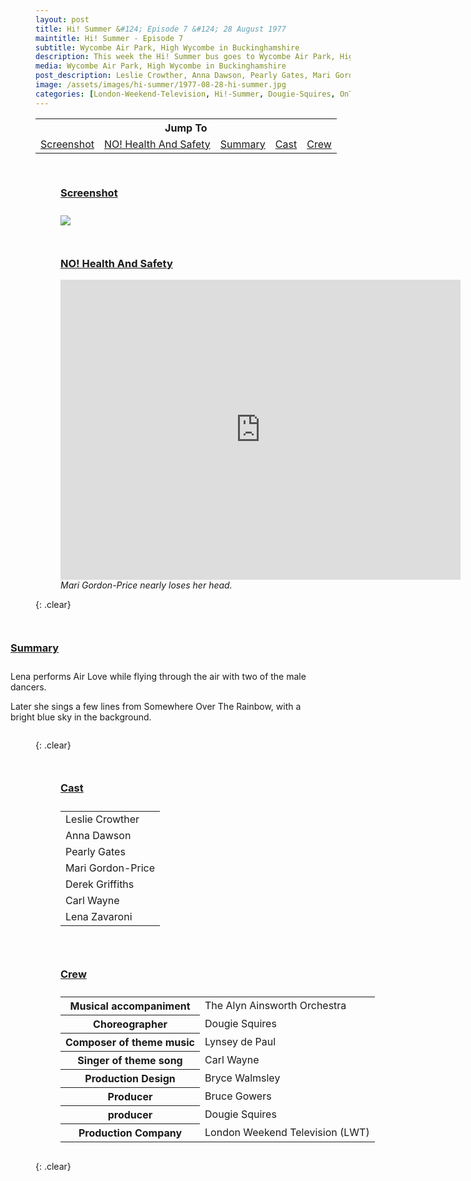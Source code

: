 ```yaml
---
layout: post
title: Hi! Summer &#124; Episode 7 &#124; 28 August 1977
maintitle: Hi! Summer - Episode 7
subtitle: Wycombe Air Park, High Wycombe in Buckinghamshire
description: This week the Hi! Summer bus goes to Wycombe Air Park, High Wycombe in Buckinghamshire with Leslie Crowther, Anna Dawson, Pearly Gates, Mari Gordon-Price, Derek Griffiths, Derek Griffiths, Lena Zavaroni.
media: Wycombe Air Park, High Wycombe in Buckinghamshire
post_description: Leslie Crowther, Anna Dawson, Pearly Gates, Mari Gordon-Price, Derek Griffiths, Derek Griffiths, Lena Zavaroni.
image: /assets/images/hi-summer/1977-08-28-hi-summer.jpg
categories: [London-Weekend-Television, Hi!-Summer, Dougie-Squires, OnThisDay28August]
---
```


<table style="text-align:center;">
<tr><th colspan="5">Jump To</th></tr>
<tr>
<td><a href="#screenshot">Screenshot</a></td>
<td><a href="#no-health-and-safety">NO! Health And Safety</a></td>
<td><a href="#summary">Summary</a></td>
<td><a href="#cast">Cast</a></td>
<td><a href="#crew">Crew</a></td>
</tr>
</table>

<figure class="fig1">
<figcaption>
<h3 id="screenshot"><a href="#screenshot">Screenshot</a></h3>
</figcaption>
<img src="{{ page.image }}" class="full-width" />
</figure>

<figure class="fig2">
<h3 id="no-health-and-safety"><a href="#no-health-and-safety">NO! Health And Safety</a></h3>
<div class="responsive-video"><iframe width="640px" height="480px" src="https://www.youtube.com/embed/vvI5gOH_QW4?rel=0&showinfo=1&start=120" frameborder="0" allowfullscreen=""></iframe></div>
<cite>Mari Gordon-Price nearly loses her head.</cite>
</figure>

{: .clear}

<figure class="fig3">
<figcaption>
<h3 id="summary"><a href="#summary">Summary</a></h3>
</figcaption>
<p>Lena performs Air Love while flying through the air with two of the male dancers.</p>
<p>Later she sings a few lines from Somewhere Over The Rainbow, with a bright blue sky in the background.</p>
</figure>

{: .clear}

<figure class="fig1">
<figcaption>
<h3 id="cast"><a href="#cast">Cast</a></h3>
</figcaption>
<table>
<tr><td>Leslie Crowther</td></tr>
<tr><td>Anna Dawson</td></tr>
<tr><td>Pearly Gates</td></tr>
<tr><td>Mari Gordon-Price</td></tr>
<tr><td>Derek Griffiths</td></tr>
<tr><td>Carl Wayne</td></tr>
<tr><td>Lena Zavaroni</td></tr>
</table>
</figure>

<figure class="fig2">
<figcaption>
<h3 id="crew"><a href="#crew">Crew</a></h3>
</figcaption>
<table>
<tr><th>Musical accompaniment</th><td>The Alyn Ainsworth Orchestra</td></tr>
<tr><th>Choreographer</th><td>Dougie Squires</td></tr>
<tr><th>Composer of theme music</th><td>Lynsey de Paul</td></tr>
<tr><th>Singer of theme song</th><td>Carl Wayne</td></tr>
<tr><th>Production Design</th><td>Bryce Walmsley</td></tr>
<tr><th>Producer</th><td>Bruce Gowers</td></tr>
<tr><th>producer</th><td>Dougie Squires</td></tr>
<tr><th>Production Company</th><td>London Weekend Television (LWT)</td></tr>
</table>
</figure>

<br />{: .clear}

<style>
.fig1 {float:left; width:49%;}

.fig2 {float:right; width:49%;}

.fig3 {float:right; width:100%;}

figcaption {float:left; width:100%;}

@media screen and (orientation:portrait) {
.fig1, .fig2 {float:left; width:100%;}
figcaption {float:left; width:100%; margin-bottom: 10px;}
}
</style>
